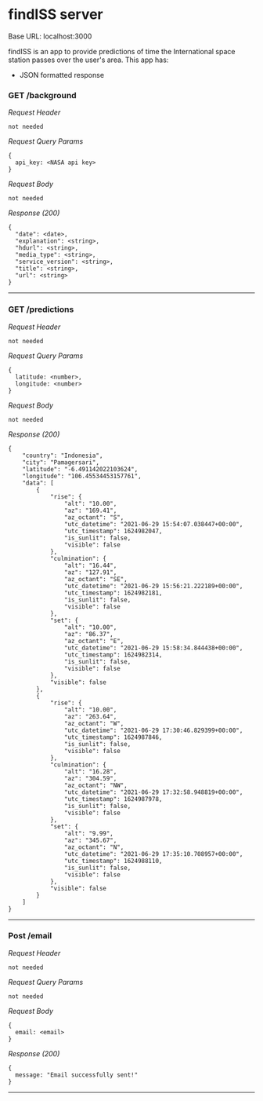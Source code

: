 # findISS server

Base URL: localhost:3000

findISS is an app to provide predictions of time the International space station passes over the user's area. This app has: 
* JSON formatted response

### GET /background

_Request Header_
```
not needed
```

_Request Query Params_
```
{
  api_key: <NASA api key>
}
```

_Request Body_
```
not needed
```

_Response (200)_
```
{
  "date": <date>,
  "explanation": <string>,
  "hdurl": <string>,
  "media_type": <string>,
  "service_version": <string>,
  "title": <string>,
  "url": <string>
}
```
---

### GET /predictions

_Request Header_
```
not needed
```

_Request Query Params_
```
{
  latitude: <number>,
  longitude: <number>
}
```

_Request Body_
```
not needed
```

_Response (200)_
```
{
    "country": "Indonesia",
    "city": "Pamagersari",
    "latitude": "-6.491142022103624",
    "longitude": "106.45534453157761",
    "data": [
        {
            "rise": {
                "alt": "10.00",
                "az": "169.41",
                "az_octant": "S",
                "utc_datetime": "2021-06-29 15:54:07.038447+00:00",
                "utc_timestamp": 1624982047,
                "is_sunlit": false,
                "visible": false
            },
            "culmination": {
                "alt": "16.44",
                "az": "127.91",
                "az_octant": "SE",
                "utc_datetime": "2021-06-29 15:56:21.222189+00:00",
                "utc_timestamp": 1624982181,
                "is_sunlit": false,
                "visible": false
            },
            "set": {
                "alt": "10.00",
                "az": "86.37",
                "az_octant": "E",
                "utc_datetime": "2021-06-29 15:58:34.844438+00:00",
                "utc_timestamp": 1624982314,
                "is_sunlit": false,
                "visible": false
            },
            "visible": false
        },
        {
            "rise": {
                "alt": "10.00",
                "az": "263.64",
                "az_octant": "W",
                "utc_datetime": "2021-06-29 17:30:46.829399+00:00",
                "utc_timestamp": 1624987846,
                "is_sunlit": false,
                "visible": false
            },
            "culmination": {
                "alt": "16.28",
                "az": "304.59",
                "az_octant": "NW",
                "utc_datetime": "2021-06-29 17:32:58.948819+00:00",
                "utc_timestamp": 1624987978,
                "is_sunlit": false,
                "visible": false
            },
            "set": {
                "alt": "9.99",
                "az": "345.67",
                "az_octant": "N",
                "utc_datetime": "2021-06-29 17:35:10.708957+00:00",
                "utc_timestamp": 1624988110,
                "is_sunlit": false,
                "visible": false
            },
            "visible": false
        }        
    ]
}
```
---

### Post /email

_Request Header_
```
not needed
```

_Request Query Params_
```
not needed
```

_Request Body_
```
{
  email: <email>
}
```


_Response (200)_
```
{
  message: "Email successfully sent!"
}
```
---